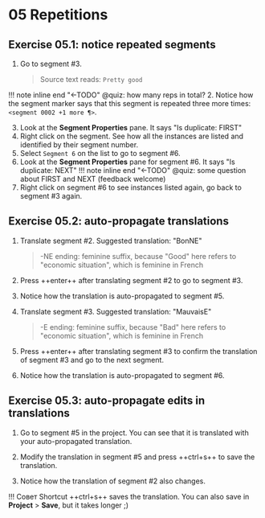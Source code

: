 # 05 Repetitions

## Exercise 05.1: notice repeated segments

1. Go to segment #3.

    > Source text reads: `Pretty good`

!!! note inline end "←TODO"
@quiz: how many reps in total?
2. Notice how the segment marker says that this segment is repeated three more times: `<segment 0002 +1 more ¶>`.


3. Look at the **Segment Properties** pane. It says "Is duplicate: FIRST"
4. Right click on the segment. See how all the instances are listed and identified by their segment number.
5. Select `Segment 6` on the list to go to segment #6.
6. Look at the **Segment Properties** pane for segment #6. It says "Is duplicate: NEXT"
    !!! note inline end "←TODO"
    @quiz: some question about FIRST and NEXT (feedback welcome)
7. Right click on segment #6 to see instances listed again, go back to segment #3 again.

## Exercise 05.2: auto-propagate translations

1. Translate segment #2. Suggested translation: "BonNE"

    > -NE ending: feminine suffix, because "Good" here refers to "economic situation", which is feminine in French

2. Press ++enter++ after translating segment #2 to go to segment #3.
3. Notice how the translation is auto-propagated to segment #5.
4. Translate segment #3. Suggested translation: "MauvaisE"

    > -E ending: feminine suffix, because "Bad" here refers to "economic situation", which is feminine in French

5. Press ++enter++ after translating segment #3 to confirm the translation of segment #3 and go to the next segment.
6. Notice how the translation is auto-propagated to segment #6.

## Exercise 05.3: auto-propagate edits in translations

1. Go to segment #5 in the project. You can see that it is translated with your auto-propagated translation.

2. Modify the translation in segment #5 and press ++ctrl+s++ to save the translation.
3. Notice how the translation of segment #2 also changes.

<!-- add link in the guide to the shortcuts page when we mention a shortcut -->

!!! Совет
    Shortcut ++ctrl+s++ saves the translation. You can also save in **Project** > **Save**, but it takes longer ;)

<!-- add this tip to the guides -->